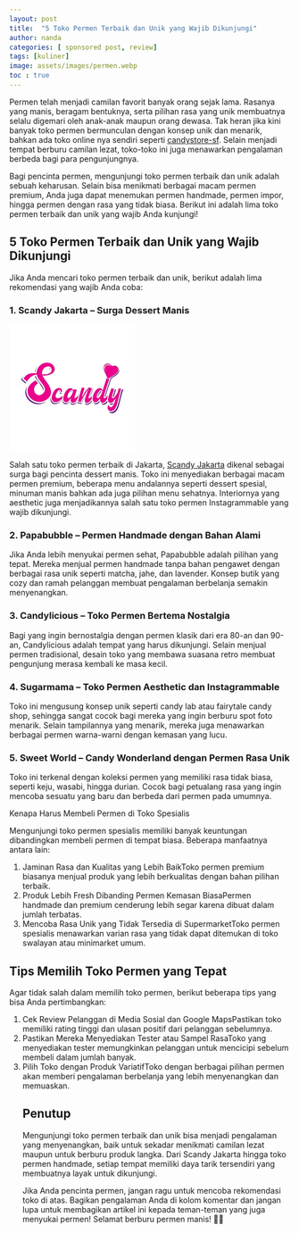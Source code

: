 ```yaml
---
layout: post
title:  "5 Toko Permen Terbaik dan Unik yang Wajib Dikunjungi"
author: nanda
categories: [ sponsored post, review]
tags: [kuliner]
image: assets/images/permen.webp
toc : true
---
```


Permen telah menjadi camilan favorit banyak orang sejak lama. Rasanya yang manis, beragam bentuknya, serta pilihan rasa yang unik membuatnya selalu digemari oleh anak-anak maupun orang dewasa. Tak heran jika kini banyak toko permen bermunculan dengan konsep unik dan menarik, bahkan ada toko online nya sendiri seperti [candystore-sf](https://www.candystore-sf.com/). Selain menjadi tempat berburu camilan lezat, toko-toko ini juga menawarkan pengalaman berbeda bagi para pengunjungnya.

Bagi pencinta permen, mengunjungi toko permen terbaik dan unik adalah sebuah keharusan. Selain bisa menikmati berbagai macam permen premium, Anda juga dapat menemukan permen handmade, permen impor, hingga permen dengan rasa yang tidak biasa. Berikut ini adalah lima toko permen terbaik dan unik yang wajib Anda kunjungi!


## 5 Toko Permen Terbaik dan Unik yang Wajib Dikunjungi

Jika Anda mencari toko permen terbaik dan unik, berikut adalah lima rekomendasi yang wajib Anda coba:

### 1. Scandy Jakarta – Surga Dessert Manis

![Scandy jakarta toko permen terbaik](/assets/images/scandy.png)

Salah satu toko permen terbaik di Jakarta, [Scandy Jakarta](https://www.candystore-sf.com/2025/01/05/scandy-jakarta-surga-dessert-manis-yang-wajib-dikunjungi/) dikenal sebagai surga bagi pencinta dessert manis. Toko ini menyediakan berbagai macam permen premium, beberapa menu andalannya seperti dessert spesial, minuman manis bahkan ada juga pilihan menu sehatnya. Interiornya yang aesthetic juga menjadikannya salah satu toko permen Instagrammable yang wajib dikunjungi.

### 2. Papabubble – Permen Handmade dengan Bahan Alami

Jika Anda lebih menyukai permen sehat, Papabubble adalah pilihan yang tepat. Mereka menjual permen handmade tanpa bahan pengawet dengan berbagai rasa unik seperti matcha, jahe, dan lavender. Konsep butik yang cozy dan ramah pelanggan membuat pengalaman berbelanja semakin menyenangkan.

### 3. Candylicious – Toko Permen Bertema Nostalgia

Bagi yang ingin bernostalgia dengan permen klasik dari era 80-an dan 90-an, Candylicious adalah tempat yang harus dikunjungi. Selain menjual permen tradisional, desain toko yang membawa suasana retro membuat pengunjung merasa kembali ke masa kecil.

### 4. Sugarmama – Toko Permen Aesthetic dan Instagrammable

Toko ini mengusung konsep unik seperti candy lab atau fairytale candy shop, sehingga sangat cocok bagi mereka yang ingin berburu spot foto menarik. Selain tampilannya yang menarik, mereka juga menawarkan berbagai permen warna-warni dengan kemasan yang lucu.

### 5. Sweet World – Candy Wonderland dengan Permen Rasa Unik

Toko ini terkenal dengan koleksi permen yang memiliki rasa tidak biasa, seperti keju, wasabi, hingga durian. Cocok bagi petualang rasa yang ingin mencoba sesuatu yang baru dan berbeda dari permen pada umumnya.

Kenapa Harus Membeli Permen di Toko Spesialis

Mengunjungi toko permen spesialis memiliki banyak keuntungan dibandingkan membeli permen di tempat biasa. Beberapa manfaatnya antara lain:
<ol>
<li>Jaminan Rasa dan Kualitas yang Lebih BaikToko permen premium biasanya menjual produk yang lebih berkualitas dengan bahan pilihan terbaik.</li>

<li>Produk Lebih Fresh Dibanding Permen Kemasan BiasaPermen handmade dan premium cenderung lebih segar karena dibuat dalam jumlah terbatas.</li>

<li>Mencoba Rasa Unik yang Tidak Tersedia di SupermarketToko permen spesialis menawarkan varian rasa yang tidak dapat ditemukan di toko swalayan atau minimarket umum.</li></ol>

## Tips Memilih Toko Permen yang Tepat

Agar tidak salah dalam memilih toko permen, berikut beberapa tips yang bisa Anda pertimbangkan:
<ol>
<li>Cek Review Pelanggan di Media Sosial dan Google MapsPastikan toko memiliki rating tinggi dan ulasan positif dari pelanggan sebelumnya.</li>

<li>Pastikan Mereka Menyediakan Tester atau Sampel RasaToko yang menyediakan tester memungkinkan pelanggan untuk mencicipi sebelum membeli dalam jumlah banyak.</li>

<li>Pilih Toko dengan Produk VariatifToko dengan berbagai pilihan permen akan memberi pengalaman berbelanja yang lebih menyenangkan dan memuaskan.</li>

## Penutup

Mengunjungi toko permen terbaik dan unik bisa menjadi pengalaman yang menyenangkan, baik untuk sekadar menikmati camilan lezat maupun untuk berburu produk langka. Dari Scandy Jakarta hingga toko permen handmade, setiap tempat memiliki daya tarik tersendiri yang membuatnya layak untuk dikunjungi.

Jika Anda pencinta permen, jangan ragu untuk mencoba rekomendasi toko di atas. Bagikan pengalaman Anda di kolom komentar dan jangan lupa untuk membagikan artikel ini kepada teman-teman yang juga menyukai permen! Selamat berburu permen manis! 🍬✨